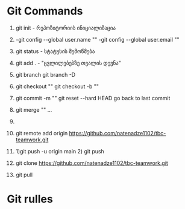 # Git Commands

1) git init - რეპოზიტორიის ინიციალიზაცია

2) -git config --global user.name ""
   -git config --global user.email ""
   
3) git status - სტატუსის შემოწმება
3) git add . - "ცვლილებებზე თვალის დევნა"
4)    git branch
      git branch -D
5)    git checkout ""
      git checkout -b ""
6)    git commit -m ""
      git reset --hard HEAD   go back to last commit
7) git merge ""
...
8) 
9) git remote add origin https://github.com/natenadze1102/tbc-teamwork.git
10) 1)git push -u origin main
    2) git push

11) git clone https://github.com/natenadze1102/tbc-teamwork.git

12) git pull

# Git rulles



